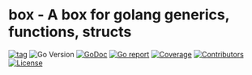 # box - A box for golang generics, functions, structs

[![tag](https://img.shields.io/github/tag/trsteel/box.svg)](https://github.com/trsteel/box/releases)
![Go Version](https://img.shields.io/badge/Go-%3E%3D%201.18-%23007d9c)
[![GoDoc](https://godoc.org/github.com/trsteel/box?status.svg)](https://pkg.go.dev/github.com/trsteel/box)
[![Go report](https://goreportcard.com/badge/github.com/trsteel/box)](https://goreportcard.com/report/github.com/trsteel/box)
[![Coverage](https://img.shields.io/codecov/c/github/trsteel/box)](https://codecov.io/gh/trsteel/box)
[![Contributors](https://img.shields.io/github/contributors/trsteel/box)](https://github.com/trsteel/box/graphs/contributors)
[![License](https://img.shields.io/github/license/trsteel/box)](./LICENSE)
